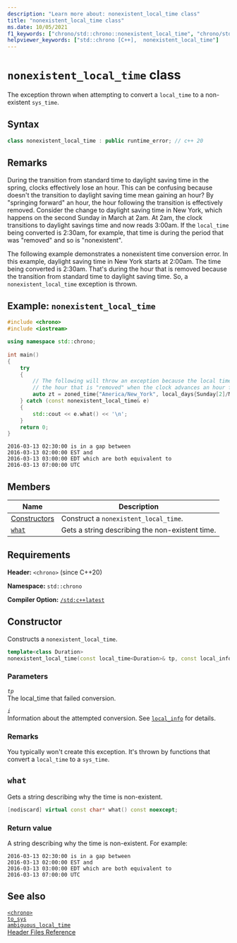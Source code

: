 ```yaml
---
description: "Learn more about: nonexistent_local_time class"
title: "nonexistent_local_time class"
ms.date: 10/05/2021
f1_keywords: ["chrono/std::chrono::nonexistent_local_time", "chrono/std::chrono::nonexistent_local_time::what"]
helpviewer_keywords: ["std::chrono [C++],  nonexistent_local_time"]
---
```


# `nonexistent_local_time` class

The exception thrown when attempting to convert a `local_time` to a non-existent `sys_time`.

## Syntax

```cpp
class nonexistent_local_time : public runtime_error; // c++ 20
```

## Remarks

During the transition from standard time to daylight saving time in the spring, clocks effectively lose an hour. This can be confusing because doesn't the transition to daylight saving time mean gaining an hour? By "springing forward" an hour, the hour following the transition is effectively removed. Consider the change to daylight saving time in New York, which happens on the second Sunday in March at 2am. At 2am, the clock transitions to daylight savings time and now reads 3:00am. If the `local_time` being converted is 2:30am, for example, that time is during the period that was "removed" and so is "nonexistent".

The following example demonstrates a nonexistent time conversion error. In this example, daylight saving time in New York starts at 2:00am. The time being converted is 2:30am. That's during the hour that is removed because the transition from standard time to daylight saving time. So, a `nonexistent_local_time` exception is thrown.

## Example: `nonexistent_local_time`

```cpp
#include <chrono>
#include <iostream>

using namespace std::chrono;
    
int main()
{
    try
    {
        // The following will throw an exception because the local time being converted is during
        // the hour that is "removed" when the clock advances an hour for daylight saving time.
        auto zt = zoned_time{"America/New_York", local_days{Sunday[2]/March/2016} + 2h + 30min};
    } catch (const nonexistent_local_time& e)
    {
        std::cout << e.what() << '\n';
    }
    return 0;
}
```

```output
2016-03-13 02:30:00 is in a gap between
2016-03-13 02:00:00 EST and
2016-03-13 03:00:00 EDT which are both equivalent to
2016-03-13 07:00:00 UTC
```

## Members

|Name|Description|
|----------|-----------------|
| [Constructors](#ctor) | Construct a `nonexistent_local_time`. |
| [`what`](#what) | Gets a string describing the non-existent time. |

## Requirements

**Header:** `<chrono>` (since C++20)

**Namespace:** `std::chrono`

**Compiler Option:** [`/std:c++latest`](../build/reference/std-specify-language-standard-version.md)

## <a name="ctor"></a> Constructor

Constructs a `nonexistent_local_time`.

```cpp
template<class Duration>
nonexistent_local_time(const local_time<Duration>& tp, const local_info& i);
```

### Parameters

*`tp`*\
The local_time that failed conversion.

*`i`*\
Information about the attempted conversion. See [`local_info`](local-info-struct.md) for details.

### Remarks

You typically won't create this exception. It's thrown by functions that convert a `local_time` to a `sys_time`.

## <a name="what"></a> `what`

Gets a string describing why the time is non-existent.

```cpp
[nodiscard] virtual const char* what() const noexcept;
```

### Return value

A string describing why the time is non-existent. For example:

```output
2016-03-13 02:30:00 is in a gap between
2016-03-13 02:00:00 EST and
2016-03-13 03:00:00 EDT which are both equivalent to
2016-03-13 07:00:00 UTC
```

## See also

[`<chrono>`](../standard-library/chrono.md)\
[`to_sys`](month-day-class.md)\
[`ambiguous_local_time`](ambiguous-local-time.md)\
[Header Files Reference](../standard-library/cpp-standard-library-header-files.md)